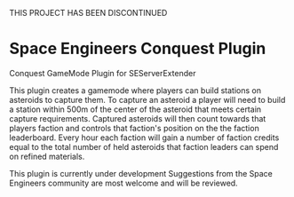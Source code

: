 THIS PROJECT HAS BEEN DISCONTINUED

# Space Engineers Conquest Plugin
Conquest GameMode Plugin for SEServerExtender

This plugin creates a gamemode where players can build stations on asteroids to capture them.
To capture an asteroid a player will need to build a station within 500m of the center of the asteroid that meets certain capture requirements.
Captured asteroids will then count towards that players faction and controls that faction's position on the the faction leaderboard.
Every hour each faction will gain a number of faction credits equal to the total number of held asteroids that faction leaders can spend on refined materials.

This plugin is currently under development
Suggestions from the Space Engineers community are most welcome and will be reviewed.
